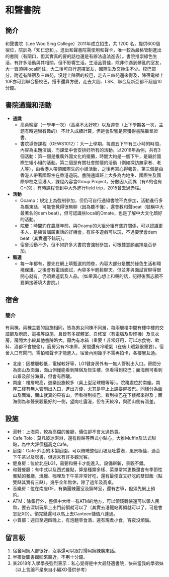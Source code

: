 # 和聲書院

## 簡介

和聲書院（Lee Woo Sing College）2011年成立招生，共 1200 名，提供600個宿位，院訓為「知仁忠和」。進出和聲書院需使用和聲卡，唯一較為嚴格管制進出的書院（有閘口，但其實真的要的話也還是有辦法違法進去）。書院推崇綠色生活，有許多活動與其相關，但不影響生活。生活品質佳，除非你遇到髒亂的室友，大一皆須與local同住，大二後可自行選擇室友，國際生及交換生不少。校巴部分，附近有陳宿及三四苑，沒趕上陳宿的校巴，走去三四苑還來得及，陳宿電梯上10F亦可到聯合搭校巴，搭車還算方便，走去大圖、LSK、聯合及新亞都不超過10分鐘。

## 書院通識和活動

* **通識**
  * 高桌晚宴（一學年一次）（高桌不太好吃）以及週會（上下學期各一次，主題有時還蠻有趣的） 不計入成績計算，但是會影響是否獲得書院畢業證書。
  * 書院導修課程（GEWS1012）：大一上學期，每週五下午有三小時的時間，內容為主題演講，而課堂中會安排好所有的活動。以2018年為例，共有3個活動：第一個是推廣外國文化的擺攤，時間大約是一個下午，是屬於國際生組小組的活動。第二個是有關社會關懷的活動（例如探訪無家者、老人等），由香港人帶領國際生的小組活動，之後再寫心得報告。第三個是由香港人帶著國際生在香港遊玩。書院通識班上大多為內地生、國際生及國際學校之香港人，課程內容含Group Project，分數因人而異（有A的也有C+的），有時課程會到中大外進行field trip，2015曾去過赤柱。
* **活動**
  * Ocamp：規定上為強制參加，但仍可自行通知書院不克參加，活動進行多為廣東話，可能會覺得很無聊（因為聽不懂），還會教和聲beat（號稱中大最著名的dem beat），但可認識些local的Omate，也是了解中大文化頗好的活動。
  * 院慶：時間約在農曆年前，與Ocamp的大組分組有些許關係，可以認識更多人，是練習講廣東話的好機會，有許多遊戲可以玩，不過要學會dem beat（其實還不錯玩）。
  * 宿舍活動不少，但不如許多大書院會強制參加，可根據意願選擇是否參加。
* **甄選**
  * 每一年都有，要先在網上填甄選的問卷，內容大部分是關於綠色生活和環境保護。之後會有電話面試，內容多半輕鬆聊天。但並非與面試官聊得很開心就有，仍須靠運氣及人品。（如果真心想上和聲的話，記得後面志願不要緊接著填大書院。）

## 宿舍

### 簡介

有兩棟。兩棟主要的設施相同，皆為男女同棟不同層，每兩層樓中間有樓中樓的交誼廳及廚房、電視等設施，且皆有多媒體室、自修室（有電腦及影印機）及洗衣房，房間大小較其他書院略大。房內有冰箱（重要！非常好用，可以冰食物、飲料、酒都不會被偷），廚房另有冷凍庫，房間還有冷暖氣（在後山暖氣很重要）。宿舍入口有閘門，需拍和聲卡才能進入，宿舍內則幾乎不需再拍卡，各樓層互通。

* 北座：因樓層較低，電梯較好等，LG1健身房外有一無人管制出入口。房間分為面山及面海，面山側僅能看到陳宿及恆生樓，但看得到校巴；面海側可看到山景及部分海景，但會有西曬。
* 南座：樓層較高，遊樂設施較多（桌上型足球機等等）。院務處位於南座。南座二樓有無人管制出入口，進出方便，尤其是早上上課要趕校巴。同樣分為面山及面海，面山就真的只有山，但看得到校巴，看到校巴在下樓都來得及；面海側為和聲景觀最好的一側，望向吐露港，但冬天較冷，與面山側有溫差。

## 設施

* 滬軒：上海菜，較為高檔的餐廳，價位卻不會太過昂貴。
* Cafe Tolo：莫凡彼冰淇淋，還有鬆餅等西式小點心，大推Muffin及法式甜點，為中大評價極高之Cafe。
* 庭園：Cafe 外面的木製庭園，可以俯瞰整個山坡及吐露港，風景極佳，適合下午茶以及唸書，但週末有許多觀光客。
* 健身房：位於北座LG1，需要和聲卡才能進入。設備嶄新，景觀不錯。
* 和聲餐廳：有中式以及西式餐點，算是種類多樣、菜單常常更換還會有季節性餐點的餐廳，燒臘、咖哩及下午茶非常好吃，還有最便宜又好吃的雙餸飯（點雙餸其實有三餸）。幾乎全年無休，除了過年及高桌。
* 音樂房：位在南座GF，有樂團練團室及鋼琴室，還有古箏，但須先網上預約。
* ATM：除銀行外，整個中大唯一有ATM的地方，可以領錢轉帳還可以領人民幣，要去深圳玩早上出門前領就可以了（其實去港鐵站再領就可以了，可是會忘記XD）。領完錢還可以馬上去Canteen儲值八達通。
* 小賣部：週日至週四晚上，有泡麵零食酒，還有現煮小食，宵夜沒煩惱。

## 留言板

1. 宿舍阿姨人都很好，沒事還可以跟打掃阿姨練廣東話。
2. 半夜從圖書館回來超近，不用十分鐘。
3. 某2018年入學學長強烈表示：私心覺得是中大最舒適書院，快來當我的學弟妹（以上言論不是來自小編XD僅供參考）

